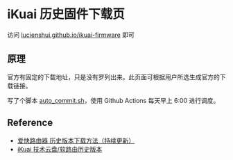 # iKuai 历史固件下载页

访问 [lucienshui.github.io/ikuai-firmware](https://lucienshui.github.io/ikuai-firmware) 即可

## 原理

官方有固定的下载地址，只是没有罗列出来。此页面可根据用户所选生成官方的下载链接。

写了个脚本 [auto_commit.sh](./auto_commit.sh)，使用 Github Actions 每天早上 6:00 进行调度。

## Reference

+ [爱快路由器 历史版本下载方法（持续更新）](https://zhuanlan.zhihu.com/p/486466800)
+ [iKuai 技术云盘/软路由历史版本](http://ikuai9.com:555/1/main/%E8%BD%AF%E8%B7%AF%E7%94%B1%E5%8E%86%E5%8F%B2%E7%89%88%E6%9C%AC)
